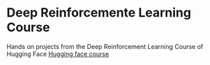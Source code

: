 # Deep Reinforcemente Learning Course

Hands on projects from the Deep Reinforcement Learning Course of Hugging Face [Hugging face course](https://huggingface.co/learn/deep-rl-course/unit0/introduction)
